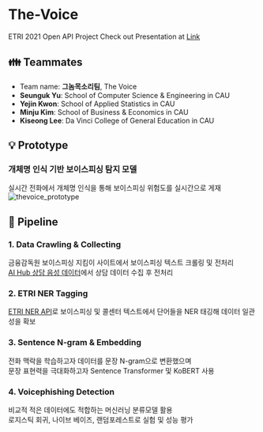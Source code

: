# The-Voice
ETRI 2021 Open API Project 
Check out Presentation at [Link](https://github.com/woog2ee/The-Voice/blob/main/ETRI%202021%20Open%20API%20%EA%B2%B0%EA%B3%BC%EB%B3%B4%EA%B3%A0%EC%84%9C%20(%EA%B7%B8%EB%86%88%EB%AA%A9%EC%86%8C%EB%A6%AC%ED%8C%80).pdf)

## 👪 Teammates
- Team name: **그놈목소리팀**, The Voice
- **Seunguk Yu**: School of Computer Science & Engineering in CAU   
- **Yejin Kwon**: School of Applied Statistics in CAU   
- **Minju Kim**: School of Business & Economics in CAU   
- **Kiseong Lee**: Da Vinci College of General Education in CAU 

## 💡 Prototype
### 개체명 인식 기반 보이스피싱 탐지 모델
실시간 전화에서 개체명 인식을 통해 보이스피싱 위험도를 실시간으로 게재
![thevoice_prototype](https://user-images.githubusercontent.com/80081987/137754280-baed0f39-70a8-4def-b726-b4e499378685.png)

## 🚂 Pipeline
### 1. Data Crawling & Collecting
금융감독원 보이스피싱 지킴이 사이트에서 보이스피싱 텍스트 크롤링 및 전처리   
[AI Hub 상담 음성 데이터](https://aihub.or.kr/aidata/30711)에서 상담 데이터 수집 후 전처리 

### 2. ETRI NER Tagging
[ETRI NER API](https://aiopen.etri.re.kr/guide_wiseNLU.php)로 보이스피싱 및 콜센터 텍스트에서 단어들을 NER 태깅해 데이터 일관성을 확보

### 3. Sentence N-gram & Embedding
전화 맥락을 학습하고자 데이터를 문장 N-gram으로 변환했으며   
문장 표현력을 극대화하고자 Sentence Transformer 및 KoBERT 사용

### 4. Voicephishing Detection
비교적 적은 데이터에도 적합하는 머신러닝 분류모델 활용   
로지스틱 회귀, 나이브 베이즈, 랜덤포레스트로 실험 및 성능 평가
